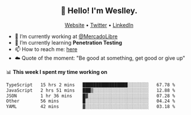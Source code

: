 <h2 align="center">👋 Hello! I'm Weslley.</h2>
<p align="center">
  <a href="http://weslleyneri.com.br">Website</a> •
  <a href="https://twitter.com/Weslley_Neri">Twitter</a> •
  <a href="https://www.linkedin.com/in/weslley-neri-3658908b">LinkedIn</a>
</p>


- 🔭 I’m currently working at [@MercadoLibre](https://github.com/mercadolibre)
- 🌱 I’m currently learning **Penetration Testing**
- 📫 How to reach me: [here](mailto:weslley39@gmail.com)
- ☁️ Quote of the moment: "Be good at something, get good or give up"

📊 **This week I spent my time working on**
<!--START_SECTION:waka-->

```txt
TypeScript   15 hrs 2 mins   █████████████████░░░░░░░░   67.78 %
JavaScript   2 hrs 51 mins   ███▒░░░░░░░░░░░░░░░░░░░░░   12.88 %
JSON         1 hr 36 mins    █▓░░░░░░░░░░░░░░░░░░░░░░░   07.28 %
Other        56 mins         █░░░░░░░░░░░░░░░░░░░░░░░░   04.24 %
YAML         42 mins         ▓░░░░░░░░░░░░░░░░░░░░░░░░   03.18 %
```

<!--END_SECTION:waka-->

<!-- Inspired by https://github.com/gruselhaus/gruselhaus -->